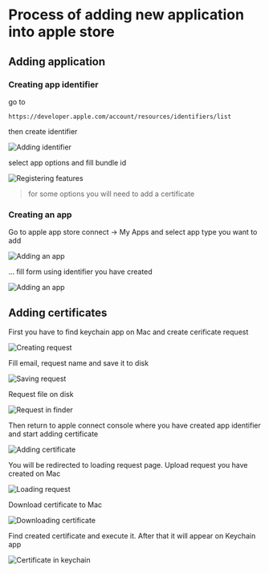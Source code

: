 # Process of adding new application into apple store 

## Adding application

### Creating app identifier
 go to 
```
https://developer.apple.com/account/resources/identifiers/list
```
then create identifier

![Adding identifier](https://github.com/vadim3678/AppStores/blob/master/images/ios/1.jpg)

select app options and fill bundle id

![Registering features](https://github.com/vadim3678/AppStores/blob/master/images/ios/2.jpg)

> for some options you will need to add a certificate

### Creating an app

Go to apple app store connect -> My Apps and select app type you want to add

![Adding an app](https://github.com/vadim3678/AppStores/blob/master/images/ios/3.jpg)

... fill form using identifier you have created

![Adding an app](https://github.com/vadim3678/AppStores/blob/master/images/ios/4.png)


## Adding certificates

First you have to find keychain app on Mac and create cerificate request

![Creating request](https://github.com/vadim3678/AppStores/blob/master/images/ios/cert_3.png)


Fill email, request name and save it to disk 

![Saving request](https://github.com/vadim3678/AppStores/blob/master/images/ios/cert_4.png)


Request file on disk

![Request in finder](https://github.com/vadim3678/AppStores/blob/master/images/ios/cert_5.png)


Then return to apple connect console where you have created app identifier and start adding certificate

![Adding certificate](https://github.com/vadim3678/AppStores/blob/master/images/ios/cert_1.png)


You will be redirected to loading request page. Upload request you have created on Mac

![Loading request](https://github.com/vadim3678/AppStores/blob/master/images/ios/cert_2.png)


Download certificate to Mac

![Downloading certificate](https://github.com/vadim3678/AppStores/blob/master/images/ios/cert_6.png)


Find created certificate and execute it. After that it will appear on Keychain app

![Certificate in keychain](https://github.com/vadim3678/AppStores/blob/master/images/ios/cert_7.png)

